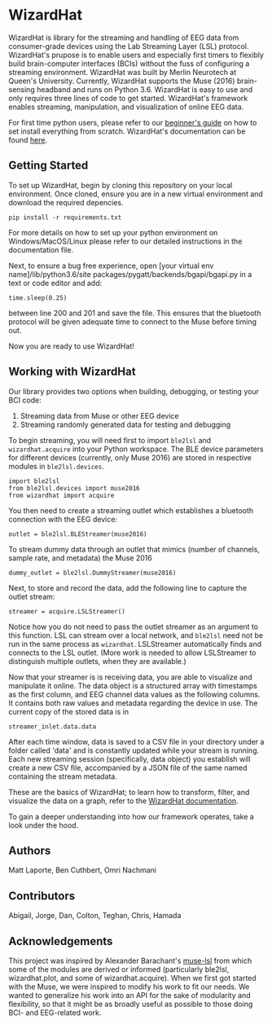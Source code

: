 # WizardHat

WizardHat is library for the streaming and handling of EEG data from consumer-grade devices using the Lab Streaming Layer (LSL) protocol. WizardHat's prupose is to enable users and especially first timers to flexibly build brain-computer interfaces (BCIs) without the fuss of configuring a streaming environment. WizardHat was built by Merlin Neurotech at Queen's University. Currently, WizardHat supports the Muse (2016) brain-sensing headband and runs on Python 3.6. WizardHat is easy to use and only requires three lines of code to get started. WizardHat's framework enables streaming, manipulation, and visualization of online EEG data. 

For first time python users, please refer to our [beginner's guide](https://docs.google.com/document/d/1q9CNgSgUsNCRasLZtZ7D-2JpB7OcNvSsS3X1a1zHK-U/edit?usp=sharing) on how to set install everything from scratch. WizardHat's documentation can be found [here](https://docs.google.com/document/d/1dOymsVdVxN3SgN3mRIzHV1xmjpIjEvz5QSDIQ66D6To/edit?usp=sharing).

## Getting Started

To set up WizardHat, begin by cloning this repository on your local environment. Once cloned, ensure you are in a new virtual environment and download the required depencies.

	pip install -r requirements.txt

For more details on how to set up your python environment on Windows/MacOS/Linux please refer to our detailed instructions in the documentation file.

Next, to ensure a bug free experience, open [your virtual env name]/lib/python3.6/site packages/pygatt/backends/bgapi/bgapi.py in a text or code editor and add:

	time.sleep(0.25)

between line 200 and 201 and save the file. This ensures that the bluetooth protocol will be given adequate time to connect to the Muse before timing out.

Now you are ready to use WizardHat!

## Working with WizardHat

Our library provides two options when building, debugging, or testing your BCI code:

1) Streaming data from Muse or other EEG device
2) Streaming randomly generated data for testing and debugging

To begin streaming, you will need first to import `ble2lsl` and `wizardhat.acquire` into your Python workspace. The BLE device parameters for different devices (currently, only Muse 2016) are stored in respective modules in `ble2lsl.devices`.
        
	import ble2lsl
	from ble2lsl.devices import muse2016
	from wizardhat import acquire

You then need to create a streaming outlet which establishes a bluetooth connection with the EEG device:

	outlet = ble2lsl.BLEStreamer(muse2016)

To stream dummy data through an outlet that mimics (number of channels, sample rate, and metadata) the Muse 2016 

	dummy_outlet = ble2lsl.DummyStreamer(muse2016)

Next, to store and record the data, add the following line to capture the outlet stream:

	streamer = acquire.LSLStreamer()

Notice how you do not need to pass the outlet streamer as an argument to this function. LSL can stream over a local network, and `ble2lsl` need not be run in the same process as `wizardhat`. LSLStreamer automatically finds and connects to the LSL outlet. (More work is needed to allow LSLStreamer to distinguish multiple outlets, when they are available.)

Now that your streamer is is receiving data, you are able to visualize and manipulate it online. The data object is a structured array with timestamps as the first column, and EEG channel data values as the following columns. It contains both raw values and metadata regarding the device in use. The current copy of the stored data is in

	streamer_inlet.data.data

After each time window, data is saved to a CSV file in your directory under a folder called 'data' and is constantly updated while your stream is running. Each new streaming session (specifically, data object) you establish will create a new CSV file, accompanied by a JSON file of the same named containing the stream metadata.

These are the basics of WizardHat; to learn how to transform, filter, and visualize the data on a graph, refer to the [WizardHat documentation](https://docs.google.com/document/d/1dOymsVdVxN3SgN3mRIzHV1xmjpIjEvz5QSDIQ66D6To/edit?usp=sharing).

To gain a deeper understanding into how our framework operates, take a look under the hood.

## Authors
Matt Laporte, 
Ben Cuthbert,
Omri Nachmani

## Contributors 
Abigail,
Jorge,
Dan,
Colton,
Teghan,
Chris,
Hamada

## Acknowledgements 
This project was inspired by Alexander Barachant's [muse-lsl](https://github.com/alexandrebarachant/muse-lsl) from which some of the modules are derived or informed (particularly ble2lsl, wizardhat.plot, and some of wizardhat.acquire). When we first got started with the Muse, we were inspired to modify his work to fit our needs. We wanted to generalize his work into an API for the sake of modularity and flexibility, so that it might be as broadly useful as possible to those doing BCI- and EEG-related work.
